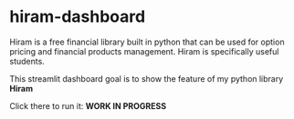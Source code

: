 # hiram-dashboard

Hiram is a free financial library built in python that can be used for option pricing and financial products management. Hiram is specifically useful students.

This streamlit dashboard goal is to show the feature of my python library **Hiram**

Click there to run it: **WORK IN PROGRESS**

